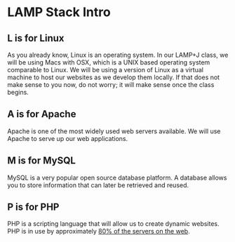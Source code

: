 # LAMP Stack Intro

## L is for Linux

As you already know, Linux is an operating system. In our LAMP+J class, we will be using Macs with OSX, which is a UNIX based operating system comparable to Linux. We will be using a version of Linux as a virtual machine to host our websites as we develop them locally. If that does not make sense to you now, do not worry; it will make sense once the class begins.

## A is for Apache

Apache is one of the most widely used web servers available. We will use Apache to serve up our web applications.

## M is for MySQL

MySQL is a very popular open source database platform. A database allows you to store information that can later be retrieved and reused.

## P is for PHP

PHP is a scripting language that will allow us to create dynamic websites. PHP is in use by approximately [80% of the servers on the web](http://w3techs.com/technologies/details/pl-php/all/all).
